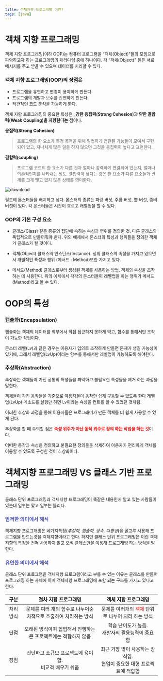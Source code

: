 ```yaml
---
title: 겍채지향 프로그래밍 이란?
tags: [java]
---
```


# 객채 지향 프로그래밍

객체 지향 프로그래밍(이하 OOP)는 컴퓨터 프로그램을 “객체(Object)"들의 모임으로
파악하고자 하는 프로그래밍의 패러다임 중에 하나이다. 각 “객체(Object)" 들은 서로 메시지를
주고 받을 수 있으며 데이터를 처리할 수 있다.

### 객체 지향 프로그래밍(OOP)의 장점은

- 프로그램을 유연하고 변경이 용이하게 만든다.
- 프로그램의 개발과 보수를 간편하게 만든다
- 직관적인 코드 분석을 가능하게 한다.

객체 지향 프로그래밍의 중요한 특성은 **\_강한 응집력(Strong Cohesion)과 약한 결합력(Weak Coupling)을 지향한다는** 점이다.

**응집력(Strong Cohesion)**

> 프로그램의 한 요소가 특정 목적을 위해 밀접하게 연관된 기능들이 모여서 구현되어 있고, 지나치게 많은 일을 하지 않으면 그것을 응집력이 높다고 표현한다.

**결합력(coupling)**

> 프로그램 코드의 한 요소가 다른 것과 얼마나 강력하게 연결되어 있는지, 얼마나 의존적인지를 나타내는 정도. 결합력이 낮다는 것은 한 요소가 다른 요소들과 관계를 크게 맺고 있지 않은 상태를 의미한다.

![download](https://user-images.githubusercontent.com/49426352/118004452-7088ca80-b384-11eb-85bd-46e73b50ef72.jpg)

필드에 몬스터들을 배치하고 싶다.
몬스터의 종류는 파랑 버섯, 주황 버섯, 뿔 버섯, 좀비 버섯이 있다.
각 몬스터들은 시간이 흐르고 래벨업을 할 수 있다.

### OOP의 기본 구성 요소

- 클래스(Class)
  같은 종류의 집단에 속하는 속성과 행위를 정의한 것.
  다른 클래스와 독립적으로 만들어줘야 한다.
  위의 예제에서 몬스터의 특성과 행위들을 정의한 객체가 클래스가 될 것이다.

- 객체(Object)
  클래스의 인스턴스(Instance). 상위 클래스의 속성을 가지고 있으면서 개별적인 특성과
  행위 (메서드 : Method)또한 가지고 있다.

- 메서드(Method)
  클래스로부터 생성된 객체를 사용하는 방법. 객체의 속성을 조작하는 데 사용한다.
  위의 예제에서 각각의 몬스터들이 레벨업을 하는 행위가 메서드(Method)라고 볼 수 있다.

# OOP의 특성

### 캡슐화(Encapsulation)

캡슐화는 객체의 데이터를 외부에서 직접 접근하지 못하게 막고, 함수를 통해서만 조작이 가능한 작업이다.

몬스터 레벨(Lv)과 같은 경우는 이용자가 입의로 조작하게 만들면 문제가 생길 가능성이 있기에, 그래서 래벨업(LvUp)이라는 함수를 통해서만 레벨업이 가능하도록 해야한다.

### 추상화(Abstraction)

추상화는 객체들이 가진 공통의 특성들을 파악하고 불필요한 특성들을 제거 하는 과정을 말한다.

객체들이 가진 동작들을 기준으로 이용자들이 동작만 쉽게 구동할 수 있도록 한다
레벨업(LvUp) 메소드를 실행만 하면 Lv이라는 속성을 컨트롤 할 수 있었던 것처럼.

이러한 추상화 과정을 통해 이용자들은 프로그래머가 만든 객체를 더 쉽게 사용할 수 있게 된다.

추상화를 할 때 주의할 점은 <b style="color: red">속성 위주가 아닌 동작 위주로 정의 하는 작업을 하는 것</b>이다.

어떠한 동작과 속성을 정의하고 불필요한 정의들을 삭제하여 이용자가 편리하게 객체를 이용할 수 있도록 구성한 것이 추상화이다.

# 객체지향 프로그래밍 VS 클래스 기반 프로그래밍

클래스 단위 프로그래밍과 객체지향 프로그래밍이 똑같은 내용인지 알고 있는 사람들이 있는데 일부는 맞고 일부는 틀리다.

### <span style="color:#5058bd;">엄격한 의미에서 해석</span>

객체지향 프로그래밍은 네가지특징(_추상화, 캡슐화, 상속, 다향성_)을 골고루 사용해 프로그램을 만드는것을 객체지향이라고 한다. 하지만 클래스 단위 프로그래밍은 이런 객체지향의 특징을 전혀 사용하지 않고 오직 클래스만을 이용해 프로그래밍 하는 방식을 말한다.

### <span style="color:#5058bd;">유연한 의미에서 해석</span>

클래스 단위 프로그램을 객체지향 프로그램이라고 부를 수 있는 이유는 클래스를 만들어 프로그래밍 하는 자체에 이미 객체지향 프로그래밍에 포함 되는 구조를 가지고 있다고 한다.

| 구분                       | 절차 지향 프로그래밍                                                             | 객체 지향 프로그래밍                                                                              |
| -------------------------- | -------------------------------------------------------------------------------- | ------------------------------------------------------------------------------------------------- |
| <center>처리 방식</center> | <center>문제를 여러 개의 함수로 나누어순차적으로 호출하여 처리하는 방식</center> | <center>문제를 여러개의 <span style="color:red">객체</span> 단위로 나누어 처리 하는 방식</center> |
| <center>단점</center>      | <center>오래된 방식이며 협업해서 진행하는 큰 프로젝트에는 적합하지 않음</center> | <center>학습 난이도가 눞음. <br>개발자의 활용능력이 중요함</center>                               |
| <center>장점</center>      | <center>간단하고 소규모 프로젝트에 용이함.<br> 비교적 배우기 쉬움</center>       | <center>최근 가장 많이 사용하는 방식임. <br> 협업이 중요한 대형 프로젝트에 적합함<center>         |
